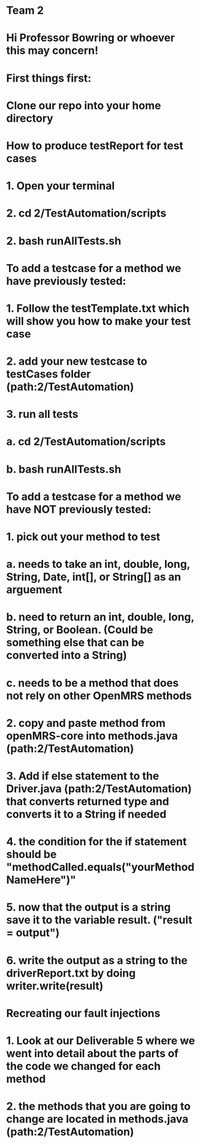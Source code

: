 # Team 2
#
# Hi Professor Bowring or whoever this may concern!
# 
# First things first:
# Clone our repo into your home directory
# 
# How to produce testReport for test cases
# 1. Open your terminal
# 2. cd 2/TestAutomation/scripts
# 2. bash runAllTests.sh
#
# To add a testcase for a method we have previously tested:
# 1. Follow the testTemplate.txt which will show you how to make your test case
# 2. add your new testcase to testCases folder (path:2/TestAutomation)
# 3. run all tests
#	a. cd 2/TestAutomation/scripts
#	b. bash runAllTests.sh
# 
# To add a testcase for a method we have NOT previously tested:
# 1. pick out your method to test
# 	a. needs to take an int, double, long, String, Date, int[], or String[] as an arguement
# 	b. need to return an int, double, long, String, or Boolean. (Could be something else that can be converted into a String)
# 	c. needs to be a method that does not rely on other OpenMRS methods
# 2. copy and paste method from openMRS-core into methods.java (path:2/TestAutomation)
# 3. Add if else statement to the Driver.java (path:2/TestAutomation) that converts returned type and converts it to a String if needed
# 4. the condition for the if statement should be "methodCalled.equals("yourMethodNameHere")"
# 5. now that the output is a string save it to the variable result. ("result = output")
# 6. write the output as a string to the driverReport.txt by doing writer.write(result)
# 
# Recreating our fault injections
# 1. Look at our Deliverable 5 where we went into detail about the parts of the code we changed for each method
# 2. the methods that you are going to change are located in methods.java (path:2/TestAutomation)

